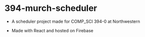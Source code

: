 # 394-murch-scheduler

- A scheduler project made for COMP\_SCI 394-0 at Northwestern

- Made with React and hosted on Firebase
